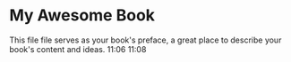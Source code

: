 My Awesome Book
=======

This file file serves as your book's preface, a great place to describe your book's content and ideas.
11:06 
11:08 
